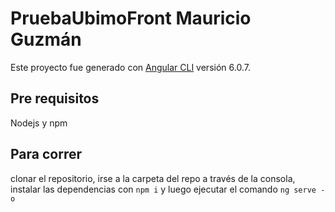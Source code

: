 # PruebaUbimoFront Mauricio Guzmán

Este proyecto fue generado con [Angular CLI](https://github.com/angular/angular-cli) versión 6.0.7.

## Pre requisitos

Nodejs y npm

## Para correr

clonar el repositorio, irse a la carpeta del repo a través de la consola, instalar las dependencias con `npm i` y luego ejecutar el
comando `ng serve -o`

